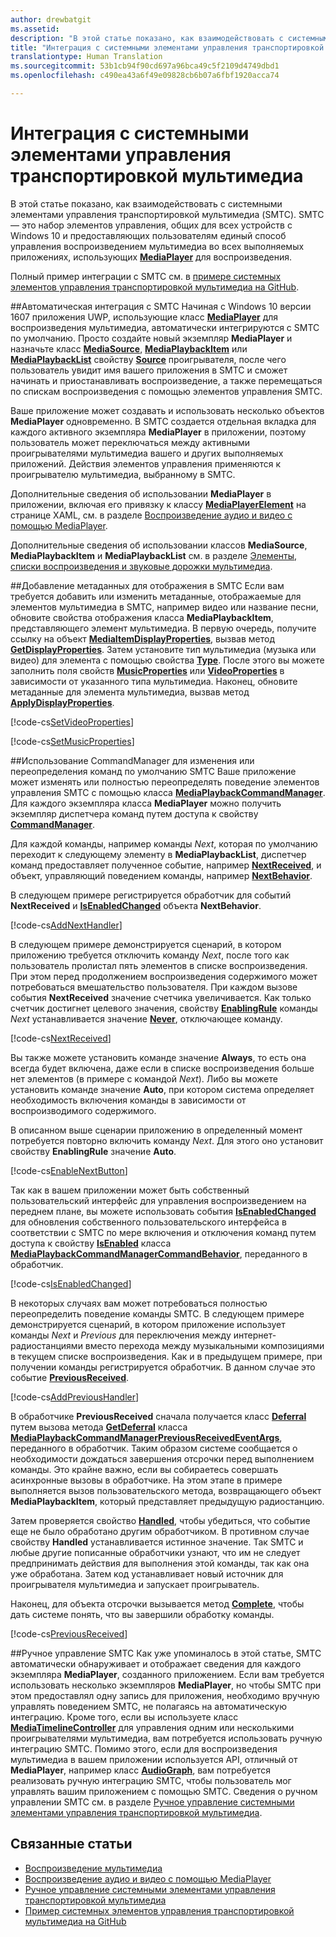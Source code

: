```yaml
---
author: drewbatgit
ms.assetid: 
description: "В этой статье показано, как взаимодействовать с системными элементами управления транспортировкой мультимедиа."
title: "Интеграция с системными элементами управления транспортировкой мультимедиа"
translationtype: Human Translation
ms.sourcegitcommit: 53b1cb94f90cd697a96bca49c5f2109d4749dbd1
ms.openlocfilehash: c490ea43a6f49e09828cb6b07a6fbf1920acca74

---
```


# Интеграция с системными элементами управления транспортировкой мультимедиа

В этой статье показано, как взаимодействовать с системными элементами управления транспортировкой мультимедиа (SMTC). SMTC— это набор элементов управления, общих для всех устройств с Windows 10 и предоставляющих пользователям единый способ управления воспроизведением мультимедиа во всех выполняемых приложениях, использующих [**MediaPlayer**](https://msdn.microsoft.com/library/windows/apps/Windows.Media.Playback.MediaPlayer) для воспроизведения.

Полный пример интеграции с SMTC см. в [примере системных элементов управления транспортировкой мультимедиа на GitHub](https://github.com/Microsoft/Windows-universal-samples/tree/dev/Samples/SystemMediaTransportControls).
                    
##Автоматическая интеграция с SMTC
Начиная с Windows 10 версии 1607 приложения UWP, использующие класс [**MediaPlayer**](https://msdn.microsoft.com/library/windows/apps/Windows.Media.Playback.MediaPlayer) для воспроизведения мультимедиа, автоматически интегрируются с SMTC по умолчанию. Просто создайте новый экземпляр **MediaPlayer** и назначьте класс [**MediaSource**](https://msdn.microsoft.com/library/windows/apps/Windows.Media.Core.MediaSource), [**MediaPlaybackItem**](https://msdn.microsoft.com/library/windows/apps/Windows.Media.Playback.MediaPlaybackItem) или [**MediaPlaybackList**](https://msdn.microsoft.com/library/windows/apps/Windows.Media.Playback.MediaPlaybackList) свойству [**Source**](https://msdn.microsoft.com/library/windows/apps/Windows.Media.Playback.MediaPlayer.Source) проигрывателя, после чего пользователь увидит имя вашего приложения в SMTC и сможет начинать и приостанавливать воспроизведение, а также перемещаться по спискам воспроизведения с помощью элементов управления SMTC. 

Ваше приложение может создавать и использовать несколько объектов **MediaPlayer** одновременно. В SMTC создается отдельная вкладка для каждого активного экземпляра **MediaPlayer** в приложении, поэтому пользователь может переключаться между активными проигрывателями мультимедиа вашего и других выполняемых приложений. Действия элементов управления применяются к проигрывателю мультимедиа, выбранному в SMTC.

Дополнительные сведения об использовании **MediaPlayer** в приложении, включая его привязку к классу [**MediaPlayerElement**](https://msdn.microsoft.com/library/windows/apps/Windows.UI.Xaml.Controls.MediaPlayerElement) на странице XAML, см. в разделе [Воспроизведение аудио и видео с помощью MediaPlayer](play-audio-and-video-with-mediaplayer.md). 

Дополнительные сведения об использовании классов **MediaSource**, **MediaPlaybackItem** и **MediaPlaybackList** см. в разделе [Элементы, списки воспроизведения и звуковые дорожки мультимедиа](media-playback-with-mediasource.md).

##Добавление метаданных для отображения в SMTC
Если вам требуется добавить или изменить метаданные, отображаемые для элементов мультимедиа в SMTC, например видео или название песни, обновите свойства отображения класса **MediaPlaybackItem**, представляющего элемент мультимедиа. В первую очередь, получите ссылку на объект [**MediaItemDisplayProperties**](https://msdn.microsoft.com/library/windows/apps/Windows.Media.Playback.MediaItemDisplayProperties), вызвав метод [**GetDisplayProperties**](https://msdn.microsoft.com/library/windows/apps/Windows.Media.Playback.MediaPlaybackItem.GetDisplayProperties). Затем установите тип мультимедиа (музыка или видео) для элемента с помощью свойства [**Type**](https://msdn.microsoft.com/library/windows/apps/Windows.Media.Playback.MediaItemDisplayProperties.Type). После этого вы можете заполнить поля свойств [**MusicProperties**](https://msdn.microsoft.com/library/windows/apps/Windows.Media.Playback.MediaItemDisplayProperties.MusicProperties) или [**VideoProperties**](https://msdn.microsoft.com/library/windows/apps/Windows.Media.Playback.MediaItemDisplayProperties.VideoProperties) в зависимости от указанного типа мультимедиа. Наконец, обновите метаданные для элемента мультимедиа, вызвав метод [**ApplyDisplayProperties**](https://msdn.microsoft.com/library/windows/apps/mt489923).

[!code-cs[SetVideoProperties](./code/MediaSource_RS1/cs/MainPage.xaml.cs#SnippetSetVideoProperties)]

[!code-cs[SetMusicProperties](./code/MediaSource_RS1/cs/MainPage.xaml.cs#SnippetSetMusicProperties)]

##Использование CommandManager для изменения или переопределения команд по умолчанию SMTC
Ваше приложение может изменять или полностью переопределять поведение элементов управления SMTC с помощью класса [**MediaPlaybackCommandManager**](https://msdn.microsoft.com/library/windows/apps/Windows.Media.Playback.MediaPlaybackCommandManager). Для каждого экземпляра класса **MediaPlayer** можно получить экземпляр диспетчера команд путем доступа к свойству [**CommandManager**](https://msdn.microsoft.com/library/windows/apps/Windows.Media.Playback.MediaPlayer.CommandManager).

Для каждой команды, например команды *Next*, которая по умолчанию переходит к следующему элементу в **MediaPlaybackList**, диспетчер команд предоставляет полученное событие, например [**NextReceived**](https://msdn.microsoft.com/library/windows/apps/Windows.Media.Playback.MediaPlaybackCommandManager.NextReceived), и объект, управляющий поведением команды, например [**NextBehavior**](https://msdn.microsoft.com/library/windows/apps/Windows.Media.Playback.MediaPlaybackCommandManager.NextBehavior). 

В следующем примере регистрируется обработчик для событий **NextReceived** и [**IsEnabledChanged**](https://msdn.microsoft.com/library/windows/apps/Windows.Media.Playback.MediaPlaybackCommandManagerCommandBehavior.IsEnabledChanged) объекта **NextBehavior**.

[!code-cs[AddNextHandler](./code/SMTC_RS1/cs/MainPage.xaml.cs#SnippetAddNextHandler)]

В следующем примере демонстрируется сценарий, в котором приложению требуется отключить команду *Next*, после того как пользователь пролистал пять элементов в списке воспроизведения. При этом перед продолжением воспроизведения содержимого может потребоваться вмешательство пользователя. При каждом вызове события **NextReceived** значение счетчика увеличивается. Как только счетчик достигнет целевого значения, свойству [**EnablingRule**](https://msdn.microsoft.com/library/windows/apps/Windows.Media.Playback.MediaPlaybackCommandManagerCommandBehavior.EnablingRule) команды *Next* устанавливается значение [**Never**](https://msdn.microsoft.com/library/windows/apps/Windows.Media.Playback.MediaCommandEnablingRule), отключающее команду. 

[!code-cs[NextReceived](./code/SMTC_RS1/cs/MainPage.xaml.cs#SnippetNextReceived)]

Вы также можете установить команде значение **Always**, то есть она всегда будет включена, даже если в списке воспроизведения больше нет элементов (в примере с командой *Next*). Либо вы можете установить команде значение **Auto**, при котором система определяет необходимость включения команды в зависимости от воспроизводимого содержимого.

В описанном выше сценарии приложению в определенный момент потребуется повторно включить команду *Next*. Для этого оно установит свойству **EnablingRule** значение **Auto**.

[!code-cs[EnableNextButton](./code/SMTC_RS1/cs/MainPage.xaml.cs#SnippetEnableNextButton)]

Так как в вашем приложении может быть собственный пользовательский интерфейс для управления воспроизведением на переднем плане, вы можете использовать события [**IsEnabledChanged**](https://msdn.microsoft.com/library/windows/apps/Windows.Media.Playback.MediaPlaybackCommandManagerCommandBehavior.IsEnabledChanged) для обновления собственного пользовательского интерфейса в соответствии с SMTC по мере включения и отключения команд путем доступа к свойству [**IsEnabled**](https://msdn.microsoft.com/library/windows/apps/Windows.Media.Playback.MediaPlaybackCommandManagerCommandBehavior.IsEnabled) класса [**MediaPlaybackCommandManagerCommandBehavior**](https://msdn.microsoft.com/library/windows/apps/Windows.Media.Playback.MediaPlaybackCommandManagerCommandBehavior), переданного в обработчик.

[!code-cs[IsEnabledChanged](./code/SMTC_RS1/cs/MainPage.xaml.cs#SnippetIsEnabledChanged)]

В некоторых случаях вам может потребоваться полностью переопределить поведение команды SMTC. В следующем примере демонстрируется сценарий, в котором приложение использует команды *Next* и *Previous* для переключения между интернет-радиостанциями вместо перехода между музыкальными композициями в текущем списке воспроизведения. Как и в предыдущем примере, при получении команды регистрируется обработчик. В данном случае это событие [**PreviousReceived**](https://msdn.microsoft.com/library/windows/apps/Windows.Media.Playback.MediaPlaybackCommandManager.PreviousReceived).

[!code-cs[AddPreviousHandler](./code/SMTC_RS1/cs/MainPage.xaml.cs#SnippetAddPreviousHandler)]

В обработчике **PreviousReceived** сначала получается класс [**Deferral**](https://msdn.microsoft.com/library/windows/apps/Windows.Foundation.Deferral) путем вызова метода [**GetDeferral**](https://msdn.microsoft.com/library/windows/apps/Windows.Media.Playback.MediaPlaybackCommandManagerPreviousReceivedEventArgs.GetDeferral) класса [**MediaPlaybackCommandManagerPreviousReceivedEventArgs**](https://msdn.microsoft.com/library/windows/apps/Windows.Media.Playback.MediaPlaybackCommandManagerPreviousReceivedEventArgs), переданного в обработчик. Таким образом системе сообщается о необходимости дождаться завершения отсрочки перед выполнением команды. Это крайне важно, если вы собираетесь совершать асинхронные вызовы в обработчике. На этом этапе в примере выполняется вызов пользовательского метода, возвращающего объект **MediaPlaybackItem**, который представляет предыдущую радиостанцию.

Затем проверяется свойство [**Handled**](https://msdn.microsoft.com/library/windows/apps/Windows.Media.Playback.MediaPlaybackCommandManagerPreviousReceivedEventArgs.Handled), чтобы убедиться, что событие еще не было обработано другим обработчиком. В противном случае свойству **Handled** устанавливается истинное значение. Так SMTC и любые другие пописанные обработчики узнают, что им не следует предпринимать действия для выполнения этой команды, так как она уже обработана. Затем код устанавливает новый источник для проигрывателя мультимедиа и запускает проигрыватель.

Наконец, для объекта отсрочки вызывается метод [**Complete**](https://msdn.microsoft.com/library/windows/apps/Windows.Foundation.Deferral.Complete), чтобы дать системе понять, что вы завершили обработку команды.

[!code-cs[PreviousReceived](./code/SMTC_RS1/cs/MainPage.xaml.cs#SnippetPreviousReceived)]
                
##Ручное управление SMTC
Как уже упоминалось в этой статье, SMTC автоматически обнаруживает и отображает сведения для каждого экземпляра **MediaPlayer**, созданного приложением. Если вам требуется использовать несколько экземпляров **MediaPlayer**, но чтобы SMTC при этом предоставлял одну запись для приложения, необходимо вручную управлять поведением SMTC, не полагаясь на автоматическую интеграцию. Кроме того, если вы используете класс [**MediaTimelineController**](https://msdn.microsoft.com/library/windows/apps/Windows.Media.MediaTimelineController) для управления одним или несколькими проигрывателями мультимедиа, вам потребуется использовать ручную интеграцию SMTC. Помимо этого, если для воспроизведения мультимедиа в вашем приложении используется API, отличный от **MediaPlayer**, например класс [**AudioGraph**](https://msdn.microsoft.com/library/windows/apps/Windows.Media.Audio.AudioGraph), вам потребуется реализовать ручную интеграцию SMTC, чтобы пользователь мог управлять вашим приложением с помощью SMTC. Сведения о ручном управлении SMTC см. в разделе [Ручное управление системными элементами управления транспортировкой мультимедиа](system-media-transport-controls.md).


## Связанные статьи
* [Воспроизведение мультимедиа](media-playback.md)
* [Воспроизведение аудио и видео с помощью MediaPlayer](play-audio-and-video-with-mediaplayer.md)
* [Ручное управление системными элементами управления транспортировкой мультимедиа](system-media-transport-controls.md)
* [Пример системных элементов управления транспортировкой мультимедиа на GitHub](https://github.com/Microsoft/Windows-universal-samples/tree/dev/Samples/SystemMediaTransportControls)
 

 







<!--HONumber=Aug16_HO3-->


